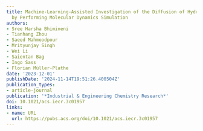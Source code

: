 ```yaml
---
title: Machine-Learning-Assisted Investigation of the Diffusion of Hydrogen in Brine
  by Performing Molecular Dynamics Simulation
authors:
- Sree Harsha Bhimineni
- Tianhang Zhou
- Saeed Mahmoodpour
- Mrityunjay Singh
- Wei Li
- Saientan Bag
- Ingo Sass
- Florian Müller-Plathe
date: '2023-12-01'
publishDate: '2024-11-14T19:51:26.400504Z'
publication_types:
- article-journal
publication: '*Industrial & Engineering Chemistry Research*'
doi: 10.1021/acs.iecr.3c01957
links:
- name: URL
  url: https://pubs.acs.org/doi/10.1021/acs.iecr.3c01957
---
```

